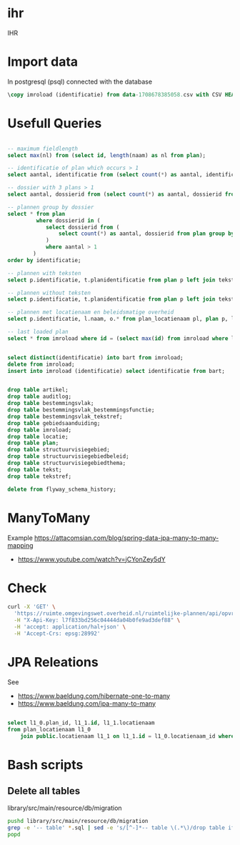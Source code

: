 # ihr

IHR

# Import data
In postgresql (psql) connected with the database
```sql
\copy imroload (identificatie) from data-1708678385058.csv with CSV HEADER;
```
# Usefull Queries

```sql

-- maximum fieldlength
select max(nl) from (select id, length(naam) as nl from plan);

-- identificatie of plan which occurs > 1
select aantal, identificatie from (select count(*) as aantal, identificatie from plan group by identificatie) where aantal > 1;

-- dossier with 3 plans > 1
select aantal, dossierid from (select count(*) as aantal, dossierid from plan group by dossierid) where aantal > 1;

-- plannen group by dossier
select * from plan 
         where dossierid in (
            select dossierid from (
                select count(*) as aantal, dossierid from plan group by dossierid
            ) 
            where aantal > 1
        ) 
order by identificatie;

-- plannen with teksten
select p.identificatie, t.planidentificatie from plan p left join tekst t on (p.identificatie=t.planidentificatie) where t.planidentificatie is not null;

-- plannen without teksten
select p.identificatie, t.planidentificatie from plan p left join tekst t on (p.identificatie=t.planidentificatie) where t.planidentificatie is null;

-- plannen met locatienaam en beleidsmatige overheid 
select p.identificatie, l.naam, o.* from plan_locatienaam pl, plan p, locatienaam l, overheid o where pl.plan_id = p.id and pl.locatienaam_id = l.id and p.beleidsmatigeoverheid_id = o.id order by o.code;

-- last loaded plan
select * from imroload where id = (select max(id) from imroload where loaded = true);


select distinct(identificatie) into bart from imroload;
delete from imroload;
insert into imroload (identificatie) select identificatie from bart;


drop table artikel;
drop table auditlog;
drop table bestemmingsvlak;
drop table bestemmingsvlak_bestemmingsfunctie;
drop table bestemmingsvlak_tekstref;
drop table gebiedsaanduiding;
drop table imroload;
drop table locatie;
drop table plan;
drop table structuurvisiegebied;
drop table structuurvisiegebiedbeleid;
drop table structuurvisiegebiedthema;
drop table tekst;
drop table tekstref;

delete from flyway_schema_history;
```
# ManyToMany
Example https://attacomsian.com/blog/spring-data-jpa-many-to-many-mapping

- https://www.youtube.com/watch?v=jCYonZey5dY

# Check
```bash
curl -X 'GET' \
  'https://ruimte.omgevingswet.overheid.nl/ruimtelijke-plannen/api/opvragen/v4/plannen?page=1&pageSize=10' \
  -H "X-Api-Key: l7f833bd256c04444da04b0fe9ad3def88" \
  -H 'accept: application/hal+json' \
  -H 'Accept-Crs: epsg:28992'
  ```
# JPA Releations
See 
- https://www.baeldung.com/hibernate-one-to-many
- https://www.baeldung.com/jpa-many-to-many



```sql

select l1_0.plan_id, l1_1.id, l1_1.locatienaam 
from plan_locatienaam l1_0 
    join public.locatienaam l1_1 on l1_1.id = l1_0.locatienaam_id where l1_0.plan_id=?

```

# Bash scripts
## Delete all tables

 library/src/main/resource/db/migration
```bash
pushd library/src/main/resource/db/migration
grep -e '-- table' *.sql | sed -e 's/[^-]*-- table \(.*\)/drop table if exists \1;/'
popd
```
